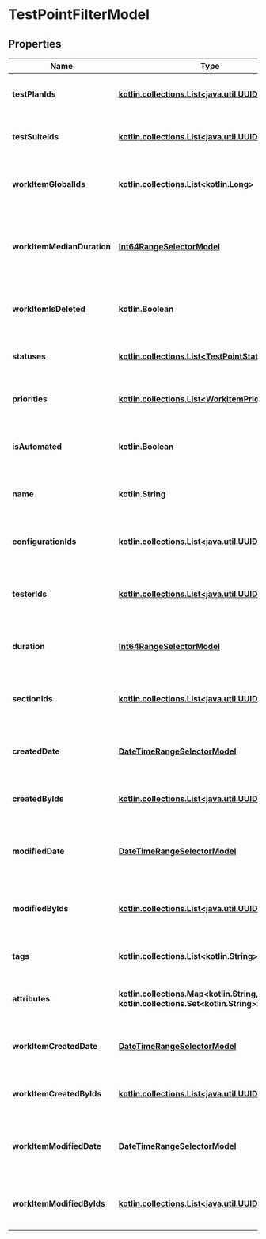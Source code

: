 
# TestPointFilterModel

## Properties
| Name | Type | Description | Notes |
| ------------ | ------------- | ------------- | ------------- |
| **testPlanIds** | [**kotlin.collections.List&lt;java.util.UUID&gt;**](java.util.UUID.md) | Specifies a test point test plan IDS to search for |  [optional] |
| **testSuiteIds** | [**kotlin.collections.List&lt;java.util.UUID&gt;**](java.util.UUID.md) | Specifies a test point test suite IDs to search for |  [optional] |
| **workItemGlobalIds** | **kotlin.collections.List&lt;kotlin.Long&gt;** | Specifies a test point work item global IDs to search for |  [optional] |
| **workItemMedianDuration** | [**Int64RangeSelectorModel**](Int64RangeSelectorModel.md) | Specifies a test point work item median duration range to search for |  [optional] |
| **workItemIsDeleted** | **kotlin.Boolean** | Specifies a test point work item is deleted flag to search for |  [optional] |
| **statuses** | [**kotlin.collections.List&lt;TestPointStatus&gt;**](TestPointStatus.md) | Specifies a test point statuses to search for |  [optional] |
| **priorities** | [**kotlin.collections.List&lt;WorkItemPriorityModel&gt;**](WorkItemPriorityModel.md) | Specifies a test point priorities to search for |  [optional] |
| **isAutomated** | **kotlin.Boolean** | Specifies a test point automation status to search for |  [optional] |
| **name** | **kotlin.String** | Specifies a test point name to search for |  [optional] |
| **configurationIds** | [**kotlin.collections.List&lt;java.util.UUID&gt;**](java.util.UUID.md) | Specifies a test point configuration IDs to search for |  [optional] |
| **testerIds** | [**kotlin.collections.List&lt;java.util.UUID&gt;**](java.util.UUID.md) | Specifies a test point assigned user IDs to search for |  [optional] |
| **duration** | [**Int64RangeSelectorModel**](Int64RangeSelectorModel.md) | Specifies a test point range of duration to search for |  [optional] |
| **sectionIds** | [**kotlin.collections.List&lt;java.util.UUID&gt;**](java.util.UUID.md) | Specifies a test point work item section IDs to search for |  [optional] |
| **createdDate** | [**DateTimeRangeSelectorModel**](DateTimeRangeSelectorModel.md) | Specifies a test point range of creation date to search for |  [optional] |
| **createdByIds** | [**kotlin.collections.List&lt;java.util.UUID&gt;**](java.util.UUID.md) | Specifies a test point creator IDs to search for |  [optional] |
| **modifiedDate** | [**DateTimeRangeSelectorModel**](DateTimeRangeSelectorModel.md) | Specifies a test point range of last modification date to search for |  [optional] |
| **modifiedByIds** | [**kotlin.collections.List&lt;java.util.UUID&gt;**](java.util.UUID.md) | Specifies a test point last editor IDs to search for |  [optional] |
| **tags** | **kotlin.collections.List&lt;kotlin.String&gt;** | Specifies a test point tags to search for |  [optional] |
| **attributes** | **kotlin.collections.Map&lt;kotlin.String, kotlin.collections.Set&lt;kotlin.String&gt;&gt;** | Specifies a test point attributes to search for |  [optional] |
| **workItemCreatedDate** | [**DateTimeRangeSelectorModel**](DateTimeRangeSelectorModel.md) | Specifies a work item range of creation date to search for |  [optional] |
| **workItemCreatedByIds** | [**kotlin.collections.List&lt;java.util.UUID&gt;**](java.util.UUID.md) | Specifies a work item creator IDs to search for |  [optional] |
| **workItemModifiedDate** | [**DateTimeRangeSelectorModel**](DateTimeRangeSelectorModel.md) | Specifies a work item range of last modification date to search for |  [optional] |
| **workItemModifiedByIds** | [**kotlin.collections.List&lt;java.util.UUID&gt;**](java.util.UUID.md) | Specifies a work item last editor IDs to search for |  [optional] |



